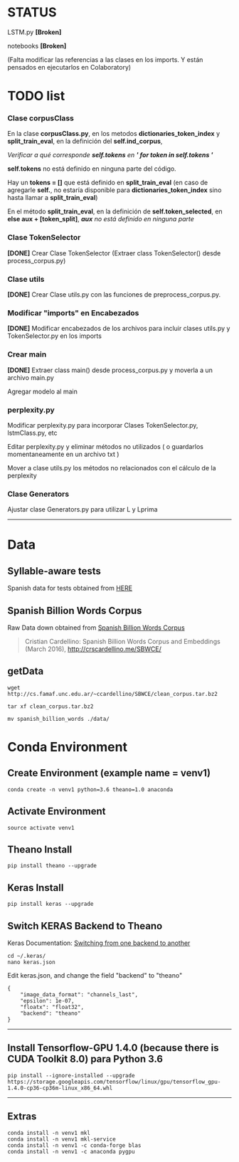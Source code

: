 # STATUS

LSTM.py  **[Broken]**

notebooks **[Broken]**

(Falta modificar las referencias a las clases en los imports. Y están pensados en ejecutarlos en Colaboratory)


# TODO list

### Clase corpusClass

En la clase **corpusClass.py**, en los metodos **dictionaries_token_index** y **split_train_eval**, en la definición del **self.ind_corpus**,

*Verificar a qué corresponde **self.tokens** en **' for token in self.tokens '***

**self.tokens** no está definido en ninguna parte del código.

Hay un **tokens = []** que está definido en **split_train_eval**
(en caso de agregarle **self.**, no estaría disponible para **dictionaries_token_index** sino hasta llamar a **split_train_eval**)

En el método **split_train_eval**, en la definición de **self.token_selected**, en **else aux + [token_split]**, ***aux** no está definido en ninguna parte*

### Clase TokenSelector

**[DONE]** Crear Clase TokenSelector (Extraer class TokenSelector() desde process_corpus.py)


### Clase utils

**[DONE]** Crear Clase utils.py con las funciones de preprocess_corpus.py.


### Modificar "imports" en Encabezados

**[DONE]** Modificar encabezados de los archivos para incluir clases utils.py y TokenSelector.py en los imports


### Crear main

**[DONE]** Extraer class main() desde process_corpus.py y moverla a un archivo main.py

Agregar modelo al main


### perplexity.py

Modificar perplexity.py para incorporar Clases TokenSelector.py, lstmClass.py, etc

Editar perplexity.py y eliminar métodos no utilizados ( o guardarlos momentaneamente en un archivo txt )

Mover a clase utils.py los métodos no relacionados con el cálculo de la perplexity


### Clase Generators

Ajustar clase Generators.py para utilizar L y Lprima


---



# Data

## Syllable-aware tests

Spanish data for tests obtained from [HERE](https://github.com/yoonkim/lstm-char-cnn/blob/master/get_data.sh)


## Spanish Billion Words Corpus

Raw Data down obtained from [Spanish Billion Words Corpus](http://cs.famaf.unc.edu.ar/~ccardellino/SBWCE/clean_corpus.tar.bz2)

> Cristian Cardellino: Spanish Billion Words Corpus and Embeddings (March 2016), http://crscardellino.me/SBWCE/


## getData

```
wget http://cs.famaf.unc.edu.ar/~ccardellino/SBWCE/clean_corpus.tar.bz2

tar xf clean_corpus.tar.bz2

mv spanish_billion_words ./data/
```


# Conda Environment


## Create Environment (example name = venv1)

```
conda create -n venv1 python=3.6 theano=1.0 anaconda
```

## Activate Environment

```
source activate venv1
```

## Theano Install

```
pip install theano --upgrade
```

## Keras Install

```
pip install keras --upgrade
```

## Switch KERAS Backend to Theano

Keras Documentation: [Switching from one backend to another](https://keras.io/backend/#switching-from-one-backend-to-another)


```
cd ~/.keras/
nano keras.json

```

Edit keras.json, and change the field "backend" to "theano"

```
{
    "image_data_format": "channels_last",
    "epsilon": 1e-07,
    "floatx": "float32",
    "backend": "theano"
}
```

---


## Install Tensorflow-GPU 1.4.0 (because there is CUDA Toolkit 8.0) para Python 3.6

```
pip install --ignore-installed --upgrade https://storage.googleapis.com/tensorflow/linux/gpu/tensorflow_gpu-1.4.0-cp36-cp36m-linux_x86_64.whl
```

---

## Extras

```
conda install -n venv1 mkl
conda install -n venv1 mkl-service
conda install -n venv1 -c conda-forge blas
conda install -n venv1 -c anaconda pygpu
```


